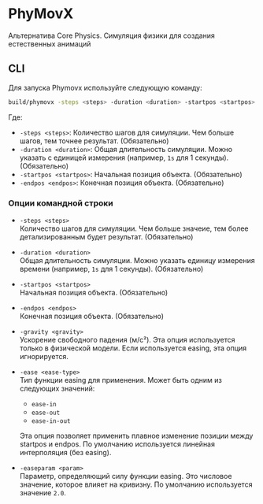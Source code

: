 # PhyMovX
Альтернатива Core Physics. Симуляция физики для создания естественных анимаций

## CLI

Для запуска Phymovx используйте следующую команду:

```bash
build/phymovx -steps <steps> -duration <duration> -startpos <startpos> -endpos <endpos> [опции]
```

Где:

- `-steps <steps>`: Количество шагов для симуляции. Чем больше шагов, тем точнее результат. (Обязательно)
- `-duration <duration>`: Общая длительность симуляции. Можно указать с единицей измерения (например, `1s` для 1 секунды). (Обязательно)
- `-startpos <startpos>`: Начальная позиция объекта. (Обязательно)
- `-endpos <endpos>`: Конечная позиция объекта. (Обязательно)

### Опции командной строки

- `-steps <steps>`  
  Количество шагов для симуляции. Чем больше значеие, тем более детализированным будет результат. (Обязательно)

- `-duration <duration>`  
  Общая длительность симуляции. Можно указать единицу измерения времени (например, `1s` для 1 секунды). (Обязательно)

- `-startpos <startpos>`  
  Начальная позиция объекта. (Обязательно)

- `-endpos <endpos>`  
  Конечная позиция объекта. (Обязательно)

- `-gravity <gravity>`  
  Ускорение свободного падения (м/с²). Эта опция используется только в физической модели. Если используется easing, эта опция игнорируется.

- `-ease <ease-type>`  
  Тип функции easing для применения. Может быть одним из следующих значений:
  - `ease-in`
  - `ease-out`
  - `ease-in-out`
  
  Эта опция позволяет применить плавное изменение позиции между startpos и endpos. По умолчанию используется линейная интерполяция (без easing).

- `-easeparam <param>`  
  Параметр, определяющий силу функции easing. Это числовое значение, которое влияет на кривизну. По умолчанию используется значение `2.0`.